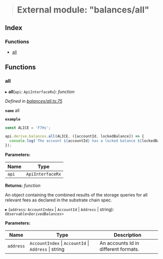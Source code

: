 > # External module: "balances/all"

## Index

### Functions

* [all](_balances_all_.md#all)

## Functions

###  all

▸ **all**(`api`: `ApiInterfaceRx`): *function*

*Defined in [balances/all.ts:75](https://github.com/polkadot-js/api/blob/908e9a8/packages/api-derive/src/balances/all.ts#L75)*

**`name`** all

**`example`** 
<BR>

```javascript
const ALICE = 'F7Hs';

api.derive.balances.all(ALICE, ([accountId, lockedBalance]) => {
  console.log(`The account ${accountId} has a locked balance ${lockedBalance} units.`);
});
```

**Parameters:**

Name | Type |
------ | ------ |
`api` | `ApiInterfaceRx` |

**Returns:** *function*

An object containing the combined results of the storage queries for
all relevant fees as declared in the substrate chain spec.

▸ (`address`: `AccountIndex` | `AccountId` | `Address` | string): *`Observable<DerivedBalances>`*

**Parameters:**

Name | Type | Description |
------ | ------ | ------ |
`address` | `AccountIndex` \| `AccountId` \| `Address` \| string | An accounts Id in different formats. |